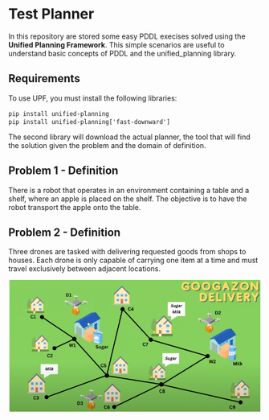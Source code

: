 # Test Planner
In this repository are stored some easy PDDL execises solved using the **Unified Planning Framework**. This simple scenarios are useful to understand basic concepts of PDDL and the unified_planning library.

## Requirements
To use UPF, you must install the following libraries:

```
pip install unified-planning
pip install unified-planning['fast-downward']
```

The second library will download the actual planner, the tool that will find the solution given the problem and the domain of definition. 

## Problem 1 - Definition
There is a robot that operates in an environment containing a table and a shelf, where an apple is placed on the shelf. The objective is to have the robot transport the apple onto the table.

## Problem 2 - Definition
Three drones are tasked with delivering requested goods from shops to houses. Each drone is only capable of carrying one item at a time and must travel exclusively between adjacent locations.

<p align="center">
<img src="img/drones_problem.png" width="500 position="centered">
</p>
